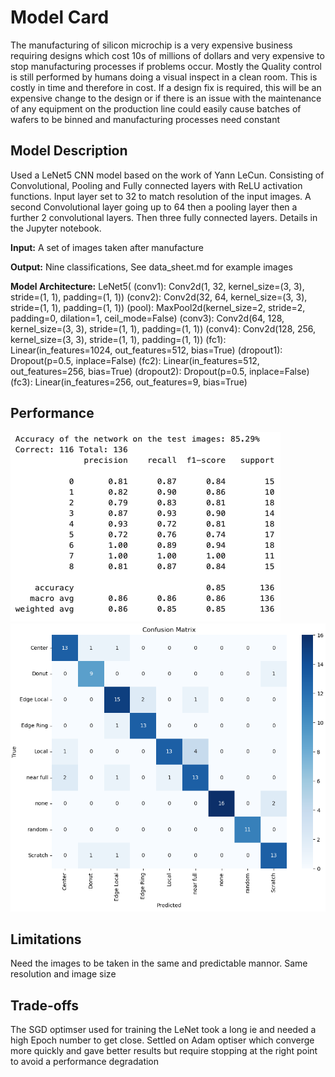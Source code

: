 # Model Card

The manufacturing of silicon microchip is a very expensive business requiring designs which cost 10s of millions of dollars and very expensive to stop manufacturing processes if problems occur. Mostly the Quality control is still performed by humans doing a visual inspect in a clean room. This is costly in time and therefore in cost. If a design fix is required, this will be an expensive change to the design or if there is an issue with the maintenance of any equipment on the production line could easily cause batches of wafers to be binned and manufacturing processes need constant 

## Model Description
Used a LeNet5 CNN model based on the work of Yann LeCun. Consisting of Convolutional, Pooling and Fully connected layers with ReLU activation functions.
Input layer set to 32 to match resolution of the input images. A second Convolutional layer going up to 64 then a pooling layer then a further 2 convolutional layers. Then three fully connected layers. Details in the Jupyter notebook.


**Input:** A set of images taken after manufacture

**Output:** Nine classifications, See data_sheet.md for example images

**Model Architecture:** 
LeNet5(
  (conv1): Conv2d(1, 32, kernel_size=(3, 3), stride=(1, 1), padding=(1, 1))
  (conv2): Conv2d(32, 64, kernel_size=(3, 3), stride=(1, 1), padding=(1, 1))
  (pool): MaxPool2d(kernel_size=2, stride=2, padding=0, dilation=1, ceil_mode=False)
  (conv3): Conv2d(64, 128, kernel_size=(3, 3), stride=(1, 1), padding=(1, 1))
  (conv4): Conv2d(128, 256, kernel_size=(3, 3), stride=(1, 1), padding=(1, 1))
  (fc1): Linear(in_features=1024, out_features=512, bias=True)
  (dropout1): Dropout(p=0.5, inplace=False)
  (fc2): Linear(in_features=512, out_features=256, bias=True)
  (dropout2): Dropout(p=0.5, inplace=False)
  (fc3): Linear(in_features=256, out_features=9, bias=True)

## Performance
![Screenshot](Results.png)
![Screenshot](ConfusionMatrix.png)

## Limitations

Need the images to be taken in the same and predictable mannor. Same resolution and image size

## Trade-offs

The SGD optimser used for training the LeNet took a long ie and needed a high Epoch number to get close. Settled on Adam optiser which converge more quickly and gave better results but require stopping at the right point to avoid a performance degradation 
